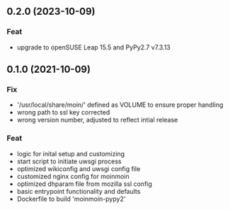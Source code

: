 <!--
 SPDX-FileCopyrightText: 2021 Dominik Wombacher <dominik@wombacher.cc>
 SPDX-License-Identifier: CC-BY-SA-4.0
-->
## 0.2.0 (2023-10-09)

### Feat

- upgrade to openSUSE Leap 15.5 and PyPy2.7 v7.3.13

## 0.1.0 (2021-10-09)

### Fix

- '/usr/local/share/moin/' defined as VOLUME to ensure proper handling
- wrong path to ssl key corrected
- wrong version number, adjusted to reflect intial release

### Feat

- logic for inital setup and customizing
- start script to initiate uwsgi process
- optimized wikiconfig and uwsgi config file
- customized nginx config for moinmoin
- optimized dhparam file from mozilla ssl config
- basic entrypoint functionality and defaults
- Dockerfile to build 'moinmoin-pypy2'
